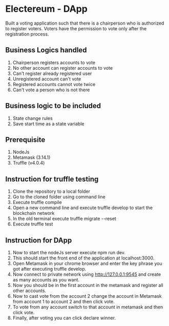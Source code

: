 # Electereum - DApp

Built a voting application such that there is a chairperson who is authorized to register voters. Voters have the permission to vote only after the registration process.


## Business Logics handled
1. Chairperson registers accounts to vote
2. No other account can register accounts to vote
3. Can't register already registered user
4. Unregistered account can't vote
5. Registered accounts cannot vote twice
6. Can't vote a person who is not there

## Business logic to be included
1. State change rules
2. Save start time as a state variable

## Prerequisite
1. NodeJs
2. Metamask (3.14.1)
3. Truffle (v4.0.4)

## Instruction for truffle testing
1. Clone the repository to a local folder
2. Go to the cloned folder using command line
3. Execute truffle compile
4. Open a new command line and execute truffle develop to start the blockchain network
5. In the old terminal execute truffle migrate --reset
6. Execute truffle test

## Instruction for DApp

1. Now to start the nodeJs server execute npm run dev.
2. This should start the front end of the application at localhost:3000.
3. Open Metamask in your chrome browser and enter the key phrase you got after executing truffle develop.
4. Now connect to private network using http://127.0.0.1:9545 and create as many accounts as you want.
5. Now you should be in the first account in the metamask and register all other accounts.
6. Now to cast vote from the account 2 change the account in Metamask from account 1 to account 2 and then click vote.
7. To vote from any account switch to that account in metamask and then click vote.
8. Finally, after voting you can click declare winner.

